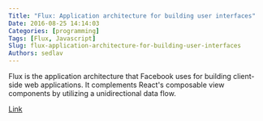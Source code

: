 ```yaml
---
Title: "Flux: Application architecture for building user interfaces"
Date: 2016-08-25 14:14:03
Categories: [programming]
Tags: [Flux, Javascript]
Slug: flux-application-architecture-for-building-user-interfaces
Authors: sedlav
---
```


Flux is the application architecture that Facebook uses for building client-side web applications. It complements React's composable view components by utilizing a unidirectional data flow.

[Link](https://facebook.github.io/flux/)
